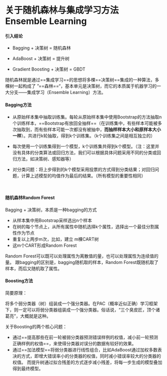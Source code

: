 # 关于随机森林与集成学习方法 Ensemble Learning

#### 引入结论

* Bagging + 决策树 = 随机森林

* AdaBoost + 决策树 = 提升树

* Gradient Boosting + 决策树 = GBDT

随机森林就是通过==集成学习==的思想将多棵==决策树==集成的一种算法，多棵树一起构成了 ”==森林==“，基本单元是决策树，而它的本质属于机器学习的一大分支——集成学习（Ensemble Learning）方法。

#### Bagging方法

* 从原始样本集中抽取训练集。每轮从原始样本集中使用Bootstrap的方法抽取n个训练样本，==Bootstrap有放回全抽样==（在训练集中，有些样本可能被多次抽取到，而有些样本可能一次都没有被抽中，**而抽样样本大小和原样本大小一样**）。共进行k轮抽取，得到k个训练集。（k个训练集之间是相互独立的）

* 每次使用一个训练集得到一个模型，k个训练集共得到k个模型。（注：这里并没有具体的分类算法或回归方法，我们可以根据具体问题采用不同的分类或回归方法，如决策树、感知器等）

* 对分类问题：将上步得到的k个模型采用投票的方式得到分类结果；对回归问题，计算上述模型的均值作为最后的结果。（所有模型的重要性相同）

    ​     

#### 随机森林Random Forest

Bagging + 决策树，本质是一种bagging的方式

* 从样本集中用Bootstrap采样选出n个样本
* 在树的每个节点上，从所有属性中随机选择k个属性，选择出一个最佳分割属性作为节点
* 重复以上两步m次，比如，建立 m棵CART树
* 这m个CART形成Random Forest

Random Forest可以既可以处理属性为离散值的量，也可以处理属性为连续值的量。
跟bagging的区别是，bagging随机取的样本，Random Forest既随机取了样本，而后又随机取了属性。

#### Boosting方法
简要原理：

将多个弱分类器（树）组装成一个强分类器。在PAC（概率近似正确）学习框架下，则一定可以将弱分类器组装成一个强分类器。俗话说，“三个臭皮匠，顶个诸葛亮”，大概就是这种。

关于Boosting的两个核心问题：

* 通过==提高那些在前一轮被弱分类器预测错误样例的权值，减小前一轮预测正确样例的权值==，来使得分类器对误分的数据有较好的效果。
* 通过==加法模型==将弱分类器进行线性组合，比如AdaBoost通过加权多数表决的方式，即增大错误率小的分类器的权值，同时减小错误率较大的分类器的权值。
     而提升树通过拟合残差的方式逐步减小残差，将每一步生成的模型叠加得到最终模型。

